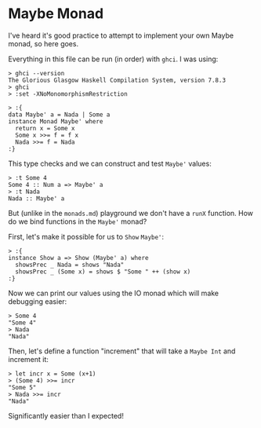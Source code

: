 # Maybe Monad
I've heard it's good practice to attempt to implement your own Maybe monad, so here goes.

Everything in this file can be run (in order) with `ghci`. I was using:

```
> ghci --version
The Glorious Glasgow Haskell Compilation System, version 7.8.3
> ghci
> :set -XNoMonomorphismRestriction
```

```
> :{
data Maybe' a = Nada | Some a
instance Monad Maybe' where
  return x = Some x
  Some x >>= f = f x
  Nada >>= f = Nada
:}
```

This type checks and we can construct and test `Maybe'` values:

```
> :t Some 4
Some 4 :: Num a => Maybe' a
> :t Nada
Nada :: Maybe' a
```

But (unlike in the `monads.md`) playground we don't have a `runX` function. How do we bind functions in the `Maybe'` monad?

First, let's make it possible for us to `Show` `Maybe'`:

```
> :{
instance Show a => Show (Maybe' a) where
  showsPrec _ Nada = shows "Nada"
  showsPrec _ (Some x) = shows $ "Some " ++ (show x)
:}
```

Now we can print our values using the IO monad which will make debugging easier:

```
> Some 4
"Some 4"
> Nada
"Nada"
```

Then, let's define a function "increment" that will take a `Maybe Int` and increment it:

```
> let incr x = Some (x+1)
> (Some 4) >>= incr
"Some 5"
> Nada >>= incr
"Nada"
```

Significantly easier than I expected!
